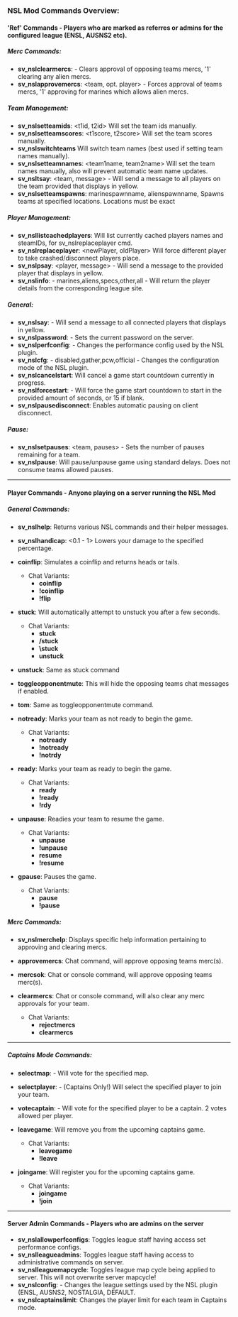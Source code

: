### NSL Mod Commands Overview:

#### 'Ref' Commands - Players who are marked as referres or admins for the configured league (ENSL, AUSNS2 etc).

##### Merc Commands:
- **sv_nslclearmercs**: <team> - Clears approval of opposing teams mercs, '1' clearing any alien mercs.
- **sv_nslapprovemercs**: <team, opt. player> - Forces approval of teams mercs, '1' approving for marines which allows alien mercs.

##### Team Management:
- **sv_nslsetteamids**: <t1id, t2id> Will set the team ids manually.
- **sv_nslsetteamscores**: <t1score, t2score> Will set the team scores manually.
- **sv_nslswitchteams** Will switch team names (best used if setting team names manually).
- **sv_nslsetteamnames**: <team1name, team2name> Will set the team names manually, also will prevent automatic team name updates.
- **sv_nsltsay**: <team, message> - Will send a message to all players on the team provided that displays in yellow.
- **sv_nslsetteamspawns**: marinespawnname, alienspawnname, Spawns teams at specified locations. Locations must be exact

##### Player Management:
- **sv_nsllistcachedplayers**: Will list currently cached players names and steamIDs, for sv_nslreplaceplayer cmd.
- **sv_nslreplaceplayer**: <newPlayer, oldPlayer> Will force different player to take crashed/disconnect players place.
- **sv_nslpsay**: <player, message> - Will send a message to the provided player that displays in yellow.
- **sv_nslinfo**: <team> - marines,aliens,specs,other,all - Will return the player details from the corresponding league site.

##### General:
- **sv_nslsay**: <message> - Will send a message to all connected players that displays in yellow.
- **sv_nslpassword**: <password> - Sets the current password on the server.
- **sv_nslperfconfig**: <config> - Changes the performance config used by the NSL plugin.
- **sv_nslcfg**: <state> - disabled,gather,pcw,official - Changes the configuration mode of the NSL plugin.
- **sv_nslcancelstart**: Will cancel a game start countdown currently in progress.
- **sv_nslforcestart**: <seconds> - Will force the game start countdown to start in the provided amount of seconds, or 15 if blank.
- **sv_nslpausedisconnect**: Enables automatic pausing on client disconnect.

##### Pause:
- **sv_nslsetpauses**: <team, pauses> - Sets the number of pauses remaining for a team.
- **sv_nslpause**: Will pause/unpause game using standard delays.  Does not consume teams allowed pauses.

***

#### Player Commands - Anyone playing on a server running the NSL Mod

##### General Commands:
- **sv_nslhelp**: Returns various NSL commands and their helper messages.
- **sv_nslhandicap**: <0.1 - 1> Lowers your damage to the specified percentage.
- **coinflip**: Simulates a coinflip and returns heads or tails.
	
	- Chat Variants:
		- **coinflip**
		- **!coinflip**
		- **!flip**

- **stuck**: Will automatically attempt to unstuck you after a few seconds.
	
	- Chat Variants:
		- **stuck**
		- **/stuck**
		- **\\stuck**
		- **unstuck**

- **unstuck**: Same as stuck command
- **toggleopponentmute**: This will hide the opposing teams chat messages if enabled.
- **tom**: Same as toggleopponentmute command.
- **notready**: Marks your team as not ready to begin the game.
	
	- Chat Variants:
		- **notready**
		- **!notready**
		- **!notrdy**

- **ready**: Marks your team as ready to begin the game.
	
	- Chat Variants:
		- **ready**
		- **!ready**
		- **!rdy**

- **unpause**: Readies your team to resume the game.
	
	- Chat Variants:
		- **unpause**
		- **!unpause**
		- **resume**
		- **!resume**

- **gpause**: Pauses the game.
	
	- Chat Variants:
		- **pause**
		- **!pause**

##### Merc Commands:
- **sv_nslmerchelp**: Displays specific help information pertaining to approving and clearing mercs.
- **approvemercs**: Chat command, will approve opposing teams merc(s).
- **mercsok**: Chat or console command, will approve opposing teams merc(s).
- **clearmercs**: Chat or console command, will also clear any merc approvals for your team.
    
    - Chat Variants:
		- **rejectmercs**
		- **clearmercs**

***

##### Captains Mode Commands:
- **selectmap**: <map> - Will vote for the specified map.
- **selectplayer**: <player> - (Captains Only!) Will select the specified player to join your team.
- **votecaptain**: <player> - Will vote for the specified player to be a captain.  2 votes allowed per player.
- **leavegame**: Will remove you from the upcoming captains game.
    
    - Chat Variants:
		- **leavegame**
		- **!leave**

- **joingame**: Will register you for the upcoming captains game.
	
	- Chat Variants:
		- **joingame**
		- **!join**

***

#### Server Admin Commands - Players who are admins on the server

- **sv_nslallowperfconfigs**: Toggles league staff having access set performance configs.
- **sv_nslleagueadmins**: Toggles league staff having access to administrative commands on server.
- **sv_nslleaguemapcycle**: Toggles league map cycle being applied to server.  This will not overwrite server mapcycle!
- **sv_nslconfig**: <league> - Changes the league settings used by the NSL plugin (ENSL, AUSNS2, NOSTALGIA, DEFAULT.
- **sv_nslcaptainslimit**: <limit> Changes the player limit for each team in Captains mode.